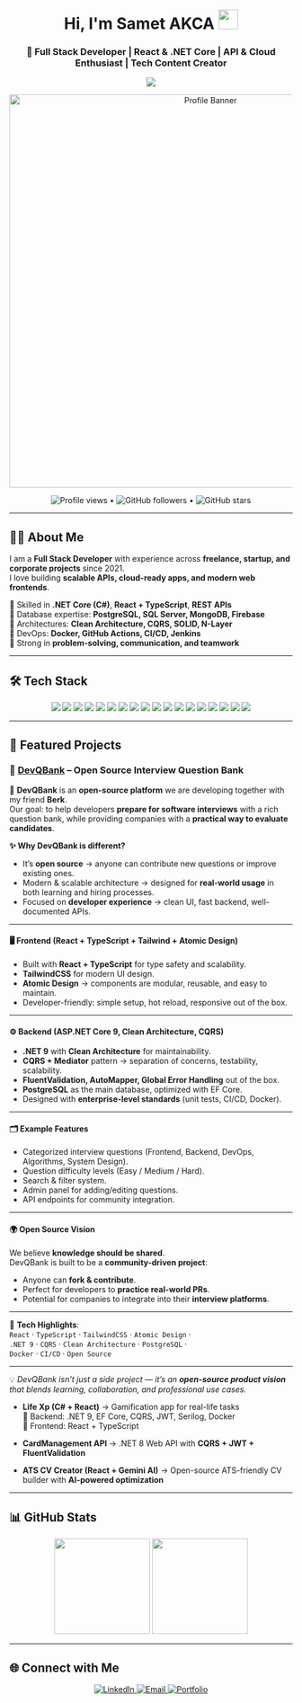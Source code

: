 <h1 align="center">Hi, I'm Samet AKCA <img src="https://media.giphy.com/media/hvRJCLFzcasrR4ia7z/giphy.gif" width="35"></h1>

<h3 align="center">🚀 Full Stack Developer | React & .NET Core | API & Cloud Enthusiast | Tech Content Creator</h3>

<p align="center">
  <a href="https://github.com/smtdeveloper">
    <img src="https://readme-typing-svg.herokuapp.com?lines=Welcome+to+my+world;Full+Stack+Developer;React+%26+.NET+Core;API+%7C+Cloud+%7C+Clean+Architecture;&center=true&width=500&height=50">
  </a>
</p>

<p align="center">
  <img src="https://user-images.githubusercontent.com/74311713/216057508-04ca55ba-6f88-4bd3-804d-4e4e83d76035.png" alt="Profile Banner" width="700">
</p>

<p align="center">
  <img alt="Profile views" src="https://komarev.com/ghpvc/?username=smtdeveloper&style=flat&color=brightgreen"> •
  <img alt="GitHub followers" src="https://img.shields.io/github/followers/smtdeveloper?label=Followers&style=social"> •
  <img alt="GitHub stars" src="https://img.shields.io/github/stars/smtdeveloper?label=Stars" alt="Total Stars">
</p>

---

## 👨‍💻 About Me
I am a **Full Stack Developer** with experience across **freelance, startup, and corporate projects** since 2021.  
I love building **scalable APIs, cloud-ready apps, and modern web frontends**.  

🔹 Skilled in **.NET Core (C#)**, **React + TypeScript**, **REST APIs**  
🔹 Database expertise: **PostgreSQL, SQL Server, MongoDB, Firebase**  
🔹 Architectures: **Clean Architecture, CQRS, SOLID, N-Layer**  
🔹 DevOps: **Docker, GitHub Actions, CI/CD, Jenkins**  
🔹 Strong in **problem-solving, communication, and teamwork**  

---

## 🛠️ Tech Stack

<p align="center">
  
  <!-- Backend -->
  <img src="https://img.shields.io/badge/C%23-239120?style=for-the-badge&logo=c-sharp&logoColor=white">
  <img src="https://img.shields.io/badge/.NET_Core-512BD4?style=for-the-badge&logo=dotnet&logoColor=white">
  <img src="https://img.shields.io/badge/REST_API-FF6C37?style=for-the-badge&logo=swagger&logoColor=white">
  <img src="https://img.shields.io/badge/Entity_Framework-512BD4?style=for-the-badge&logo=nuget&logoColor=white">
  <img src="https://img.shields.io/badge/CQRS-000?style=for-the-badge&logoColor=white">
  <img src="https://img.shields.io/badge/SOLID_Principles-000?style=for-the-badge&logoColor=white">

  <!-- Frontend -->
  <img src="https://img.shields.io/badge/React-20232A?style=for-the-badge&logo=react&logoColor=61DAFB">
  <img src="https://img.shields.io/badge/TypeScript-007ACC?style=for-the-badge&logo=typescript&logoColor=white">
  <img src="https://img.shields.io/badge/JavaScript-F7DF1E?style=for-the-badge&logo=javascript&logoColor=black">
  <img src="https://img.shields.io/badge/Bootstrap-7952B3?style=for-the-badge&logo=bootstrap&logoColor=white">

  <!-- Databases -->
  <img src="https://img.shields.io/badge/PostgreSQL-316192?style=for-the-badge&logo=postgresql&logoColor=white">
  <img src="https://img.shields.io/badge/SQL_Server-CC2927?style=for-the-badge&logo=microsoft-sql-server&logoColor=white">
  <img src="https://img.shields.io/badge/MongoDB-47A248?style=for-the-badge&logo=mongodb&logoColor=white">
  <img src="https://img.shields.io/badge/Firebase-FFCA28?style=for-the-badge&logo=firebase&logoColor=black">

  <!-- DevOps & Tools -->
  <img src="https://img.shields.io/badge/Docker-2496ED?style=for-the-badge&logo=docker&logoColor=white">
  <img src="https://img.shields.io/badge/GitHub_Actions-2088FF?style=for-the-badge&logo=github-actions&logoColor=white">
  <img src="https://img.shields.io/badge/Postman-FF6C37?style=for-the-badge&logo=postman&logoColor=white">
  <img src="https://img.shields.io/badge/Swagger-85EA2D?style=for-the-badge&logo=swagger&logoColor=black">

</p>

---

## 🚀 Featured Projects

### 🔹 [DevQBank](https://github.com/orgs/DevQBank/repositories) – Open Source Interview Question Bank  


🚀 **DevQBank** is an **open-source platform** we are developing together with my friend **Berk**.  
Our goal: to help developers **prepare for software interviews** with a rich question bank, while providing companies with a **practical way to evaluate candidates**.  

**✨ Why DevQBank is different?**  
- It’s **open source** → anyone can contribute new questions or improve existing ones.  
- Modern & scalable architecture → designed for **real-world usage** in both learning and hiring processes.  
- Focused on **developer experience** → clean UI, fast backend, well-documented APIs.  

---

#### 🖥️ Frontend (React + TypeScript + Tailwind + Atomic Design)
- Built with **React + TypeScript** for type safety and scalability.  
- **TailwindCSS** for modern UI design.  
- **Atomic Design** → components are modular, reusable, and easy to maintain.  
- Developer-friendly: simple setup, hot reload, responsive out of the box.  

---

#### ⚙️ Backend (ASP.NET Core 9, Clean Architecture, CQRS)
- **.NET 9** with **Clean Architecture** for maintainability.  
- **CQRS + Mediator** pattern → separation of concerns, testability, scalability.  
- **FluentValidation, AutoMapper, Global Error Handling** out of the box.  
- **PostgreSQL** as the main database, optimized with EF Core.  
- Designed with **enterprise-level standards** (unit tests, CI/CD, Docker).  

---

#### 🗂️ Example Features
- Categorized interview questions (Frontend, Backend, DevOps, Algorithms, System Design).  
- Question difficulty levels (Easy / Medium / Hard).  
- Search & filter system.  
- Admin panel for adding/editing questions.  
- API endpoints for community integration.  

---

#### 🌍 Open Source Vision
We believe **knowledge should be shared**.  
DevQBank is built to be a **community-driven project**:  
- Anyone can **fork & contribute**.  
- Perfect for developers to **practice real-world PRs**.  
- Potential for companies to integrate into their **interview platforms**.  

---

📌 **Tech Highlights**:  
`React` · `TypeScript` · `TailwindCSS` · `Atomic Design` ·  
`.NET 9` · `CQRS` · `Clean Architecture` · `PostgreSQL` ·  
`Docker` · `CI/CD` · `Open Source`  

---

💡 *DevQBank isn’t just a side project — it’s an **open-source product vision** that blends learning, collaboration, and professional use cases.*


- **Life Xp (C# + React)** → Gamification app for real-life tasks  
  🔹 Backend: .NET 9, EF Core, CQRS, JWT, Serilog, Docker  
  🔹 Frontend: React + TypeScript  

- **CardManagement API** → .NET 8 Web API with **CQRS + JWT + FluentValidation**  

- **ATS CV Creator (React + Gemini AI)** → Open-source ATS-friendly CV builder with **AI-powered optimization**  

---

## 📊 GitHub Stats
<p align="center">
  <img src="https://github-readme-stats.vercel.app/api?username=smtdeveloper&show_icons=true&theme=radical" height="170">
  <img src="https://github-readme-stats.vercel.app/api/top-langs/?username=smtdeveloper&layout=compact&theme=radical" height="170">
</p>

---

## 🌐 Connect with Me
<p align="center">
  <a href="https://www.linkedin.com/in/bensametakca">
    <img src="https://img.icons8.com/fluent/48/000000/linkedin.png" alt="LinkedIn"/>
  </a>
  <a href="mailto:bensametakca@gmail.com">
    <img src="https://img.icons8.com/fluent/48/000000/gmail.png" alt="Email"/>
  </a>
  <a href="https://dijital.link/smtcoder">
    <img src="https://img.icons8.com/fluent/48/000000/domain.png" alt="Portfolio"/>
  </a>
</p>

